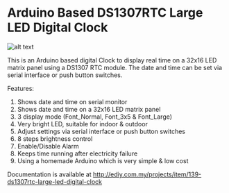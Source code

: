 # Arduino Based DS1307RTC Large LED Digital Clock

![alt text](http://ediy.com.my/media/k2/items/cache/7f2cd38b7681e6e2ef83b5a7a5385264_L.jpg "Arduino Based DS1307RTC Large LED Digital Clock")

This is an Arduino based digital Clock to display real time on a 32x16 LED matrix panel using a DS1307 RTC module. The date and time can be set via serial interface or push button switches.

Features:
<ol>
	<li>Shows date and time on serial monitor</li>
	<li>Shows date and time on a 32x16 LED matrix panel</li>
	<li>3 display mode (Font_Normal, Font_3x5 & Font_Large)</li>
	<li>Very bright LED, suitable for indoor & outdoor</li>
	<li>Adjust settings via serial interface or push button switches</li>
	<li>8 steps brightness control</li>
	<li>Enable/Disable Alarm</li>
	<li>Keeps time running after electricity failure</li>
	<li>Using a homemade Arduino which is very simple & low cost</li>
</ol>

 
Documentation is available at http://ediy.com.my/projects/item/139-ds1307rtc-large-led-digital-clock
